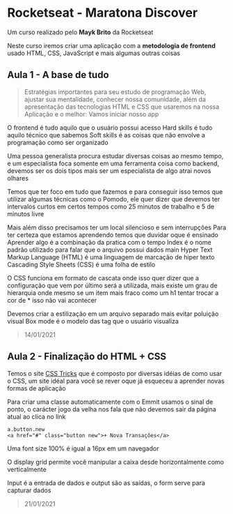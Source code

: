 # Rocketseat - Maratona Discover
Um curso realizado pelo **Mayk Brito** da Rocketseat

Neste curso iremos criar uma aplicação com a **metodologia de frontend** usado HTML, CSS, JavaScript e mais algumas outras coisas

## Aula 1 - A base de tudo
>Estratégias importantes para seu estudo de programação Web, ajustar sua mentalidade, conhecer nossa comunidade, além da apresentação das tecnologias HTML e CSS que usaremos na nossa Aplicação e o melhor: Vamos iniciar nosso app

O frontend é tudo aquilo que o usuário possui acesso
Hard skills é tudo aquilo técnico que sabemos
Soft skills é as coisas que não envolve a programação como ser organizado

Uma pessoa generalista procura estudar diversas coisas ao mesmo tempo, e um especialista foca somente em uma ferramenta coisa como backend, devemos ser os dois tipos mais ser um especialista de algo atrai novos olhares

Temos que ter foco em tudo que fazemos e para conseguir isso temos que utilizar algumas técnicas como o Pomodo, ele quer dizer que devemos ter intervalos curtos em certos tempos como 25 minutos de trabalho e 5 de minutos livre

Mais além disso precisamos ter um local silencioso e sem interrupções
Para ter certeza que estamos aprendendo temos que duvidar oque é ensinado
Aprender algo é a combinação da pratica com o tempo
Index é o nome padrão utilizado para falar que o arquivo possui dados main
Hyper Text Markup Language (HTML) é uma linguagem de marcação de hiper texto
Cascading Style Sheets (CSS) é uma folha de estilo

O CSS funciona em formato de cascata onde isso quer dizer que a configuração que vem por último será a utilizada, mais existe um grau de hierarquia onde mesmo se um item mais fraco como um h1 tentar trocar a cor de * isso não vai acontecer

Devemos criar a estilização em um arquivo separado mais evitar poluição visual
Box mode é o modelo das tag que o usuário visualiza

>14/01/2021

## Aula 2 - Finalização do HTML + CSS
Temos o site [CSS Tricks](https://css-tricks.com/) que é composto por diversas idéias de como usar o CSS, um site idéal para você se rever oque já esqueceu a aprender novas formas de aplicação

Para criar uma classe automaticamente com o Emmit usamos o sinal de ponto, o carácter jogo da velha nos fala que não devemos sair da página atual ao clica no link
````
a.button.new
<a href="#" class="button new">+ Nova Transações</a>
````

Uma font size 100% é igual a 16px em um navegador

O display grid permite você manipular a caixa desde horizontalmente como verticalmente

Input é a entrada de dados e output são as saídas, o form serve para capturar dados

>21/01/2021

